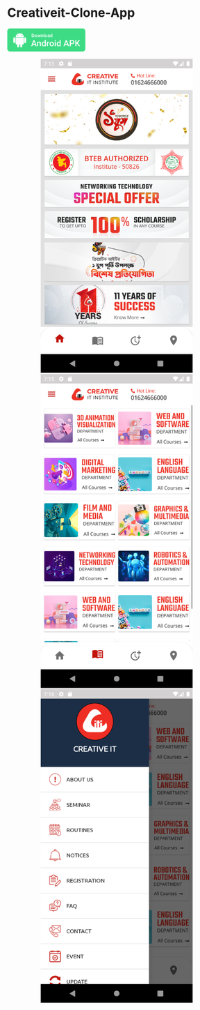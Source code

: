 # Creativeit-Clone-App



<a id="raw-url" href="apk/creative it clone app.apk?raw=true"><img src="img/download.svg"  width="180" height=auto>
</a>
<center>
<img src="screenshots/1.png"  width="350" height=auto>

<img src="screenshots/2.png" width="350" height=auto>

<img src="screenshots/3.png"  width="350" height=auto>
</center>